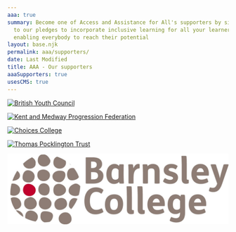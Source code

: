 ```yaml
---
aaa: true
summary: Become one of Access and Assistance for All's supporters by signing up
  to our pledges to incorporate inclusive learning for all your learners,
  enabling everybody to reach their potential
layout: base.njk
permalink: aaa/supporters/
date: Last Modified
title: AAA - Our supporters
aaaSupporters: true
usesCMS: true
---
```

<a href="https://www.byc.org.uk/" class="supporters__link"><img src="/guideImg/aaaAssets/byc.png" alt="British Youth Council"></a>

<a href="https://kmpf.org/" class="supporters__link"><img src="/guideImg/aaaAssets/kmpf.png" alt="Kent and Medway Progression Federation"></a>

<a href="https://www.hee.nhs.uk/our-work/choices-college-supported-internships" class="supporters__link"><img src="/guideImg/aaaAssets/choices_logo.png" alt="Choices College"></a>

<a href="https://www.pocklington.org.uk/" class="supporters__link"><img src="/guideImg/aaaAssets/TPT_logo.png" alt="Thomas Pocklington Trust"></a>

<a href="https://www.barnsley.ac.uk/" class="supporters__link"><img src="/src/guideImg/aaaAssets/bc-logo-lb-no-strap.jpg" alt="Barnsley College"></a>
